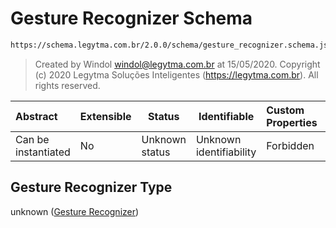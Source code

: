 # Gesture Recognizer Schema

```txt
https://schema.legytma.com.br/2.0.0/schema/gesture_recognizer.schema.json
```




> Created by Windol [windol@legytma.com.br](mailto:windol@legytma.com.br) at 15/05/2020.
> Copyright (c) 2020 Legytma Soluções Inteligentes (<https://legytma.com.br>). All rights reserved.
>

| Abstract            | Extensible | Status         | Identifiable            | Custom Properties | Additional Properties | Access Restrictions | Defined In                                                                                        |
| :------------------ | ---------- | -------------- | ----------------------- | :---------------- | --------------------- | ------------------- | ------------------------------------------------------------------------------------------------- |
| Can be instantiated | No         | Unknown status | Unknown identifiability | Forbidden         | Allowed               | none                | [gesture_recognizer.schema.json](../schema/gesture_recognizer.schema.json) |

## Gesture Recognizer Type

unknown ([Gesture Recognizer](gesture_recognizer.md))
